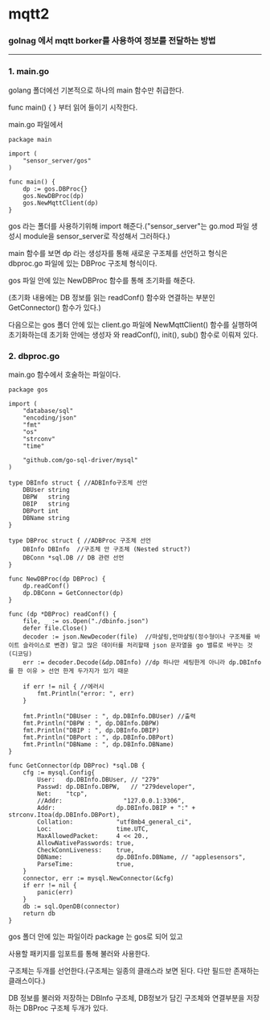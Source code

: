 # mqtt2

### golnag 에서 mqtt borker를 사용하여 정보를 전달하는 방법
---
### 1. main.go
golang 폴더에선 기본적으로 하나의 main 함수만 취급한다. 

func main() { } 부터 읽어 들이기 시작한다.

main.go 파일에서
```
package main

import (
	"sensor_server/gos"
)

func main() {
	dp := gos.DBProc{}
	gos.NewDBProc(dp)
	gos.NewMqttClient(dp)
}
```
gos 라는 폴더를 사용하기위해 import 해준다.("sensor_server"는 go.mod 파일 생성시 module을 sensor_server로 작성해서 그러하다.)

main 함수를 보면 dp 라는 생성자를 통해 새로운 구조체를 선언하고 형식은 dbproc.go 파일에 있는 DBProc 구조체 형식이다.

gos 파일 안에 있는 NewDBProc 함수를 통해 초기화를 해준다. 

(초기화 내용에는 DB 정보를 읽는 readConf() 함수와 연결하는 부분인 GetConnector() 함수가 있다.)


다음으로는 gos 폴더 안에 있는 client.go 파일에 NewMqttClient() 함수를 실행하여 초기화하는데 초기화 안에는 생성자 와 readConf(), init(), sub() 함수로 이뤄져 있다.

### 2. dbproc.go
main.go 함수에서 호술하는 파일이다.

```
package gos

import (
	"database/sql"
	"encoding/json"
	"fmt"
	"os"
	"strconv"
	"time"

	"github.com/go-sql-driver/mysql"
)

type DBInfo struct { //ADBInfo구조체 선언
	DBUser string
	DBPW   string
	DBIP   string
	DBPort int
	DBName string
}

type DBProc struct { //ADBProc 구조체 선언
	DBInfo DBInfo  //구조체 안 구조체 (Nested struct?)
	DBConn *sql.DB // DB 관련 선언
}

func NewDBProc(dp DBProc) {
	dp.readConf()
	dp.DBConn = GetConnector(dp)
}

func (dp *DBProc) readConf() {
	file, _ := os.Open("./dbinfo.json")
	defer file.Close()
	decoder := json.NewDecoder(file)  //마샬링,언마샬링(정수형이나 구조체를 바이트 슬라이스로 변경) 말고 많은 데이터를 처리할때 json 문자열을 go 밸류로 바꾸는 것 (디코딩)
	err := decoder.Decode(&dp.DBInfo) //dp 하나만 세팅한게 아니라 dp.DBInfo 를 한 이유 > 선언 한게 두가지가 있기 때문

	if err != nil { //에러시
		fmt.Println("error: ", err)
	}

	fmt.Println("DBUser : ", dp.DBInfo.DBUser) //출력
	fmt.Println("DBPW : ", dp.DBInfo.DBPW)
	fmt.Println("DBIP : ", dp.DBInfo.DBIP)
	fmt.Println("DBPort : ", dp.DBInfo.DBPort)
	fmt.Println("DBName : ", dp.DBInfo.DBName)
}

func GetConnector(dp DBProc) *sql.DB {
	cfg := mysql.Config{
		User:   dp.DBInfo.DBUser, // "279"
		Passwd: dp.DBInfo.DBPW,   // "279developer",
		Net:    "tcp",
		//Addr:                 "127.0.0.1:3306",
		Addr:                 dp.DBInfo.DBIP + ":" + strconv.Itoa(dp.DBInfo.DBPort),
		Collation:            "utf8mb4_general_ci",
		Loc:                  time.UTC,
		MaxAllowedPacket:     4 << 20.,
		AllowNativePasswords: true,
		CheckConnLiveness:    true,
		DBName:               dp.DBInfo.DBName, // "applesensors",
		ParseTime:            true,
	}
	connector, err := mysql.NewConnector(&cfg)
	if err != nil {
		panic(err)
	}
	db := sql.OpenDB(connector)
	return db
}
```
gos 폴더 안에 있는 파일이라 package 는 gos로 되어 있고 

사용할 패키지를 임포트를 통해 불러와 사용한다.

구조체는 두개를 선언한다.(구조체는 일종의 클래스라 보면 된다. 다만 필드만 존재하는 클래스이다.)

DB 정보를 불러와 저장하는 DBInfo 구조체, DB정보가 담긴 구조체와 연결부분을 저장하는 DBProc 구조체 두개가 있다.

